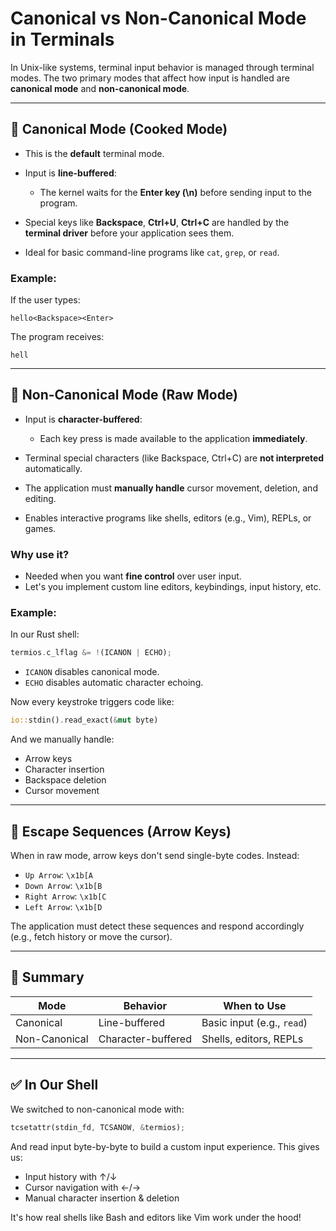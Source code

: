 # Canonical vs Non-Canonical Mode in Terminals

In Unix-like systems, terminal input behavior is managed through terminal modes. The two primary modes that affect how input is handled are **canonical mode** and **non-canonical mode**.

---

## 🔹 Canonical Mode (Cooked Mode)

* This is the **default** terminal mode.
* Input is **line-buffered**:

  * The kernel waits for the **Enter key (\n)** before sending input to the program.
* Special keys like **Backspace**, **Ctrl+U**, **Ctrl+C** are handled by the **terminal driver** before your application sees them.
* Ideal for basic command-line programs like `cat`, `grep`, or `read`.

### Example:

If the user types:

```
hello<Backspace><Enter>
```

The program receives:

```
hell
```

---

## 🔸 Non-Canonical Mode (Raw Mode)

* Input is **character-buffered**:

  * Each key press is made available to the application **immediately**.
* Terminal special characters (like Backspace, Ctrl+C) are **not interpreted** automatically.
* The application must **manually handle** cursor movement, deletion, and editing.
* Enables interactive programs like shells, editors (e.g., Vim), REPLs, or games.

### Why use it?

* Needed when you want **fine control** over user input.
* Let's you implement custom line editors, keybindings, input history, etc.

### Example:

In our Rust shell:

```rust
termios.c_lflag &= !(ICANON | ECHO);
```

* `ICANON` disables canonical mode.
* `ECHO` disables automatic character echoing.

Now every keystroke triggers code like:

```rust
io::stdin().read_exact(&mut byte)
```

And we manually handle:

* Arrow keys
* Character insertion
* Backspace deletion
* Cursor movement

---

## 🔹 Escape Sequences (Arrow Keys)

When in raw mode, arrow keys don't send single-byte codes. Instead:

* `Up Arrow`: `\x1b[A`
* `Down Arrow`: `\x1b[B`
* `Right Arrow`: `\x1b[C`
* `Left Arrow`: `\x1b[D`

The application must detect these sequences and respond accordingly (e.g., fetch history or move the cursor).

---

## 🧠 Summary

| Mode          | Behavior           | When to Use                |
| ------------- | ------------------ | -------------------------- |
| Canonical     | Line-buffered      | Basic input (e.g., `read`) |
| Non-Canonical | Character-buffered | Shells, editors, REPLs     |

---

## ✅ In Our Shell

We switched to non-canonical mode with:

```rust
tcsetattr(stdin_fd, TCSANOW, &termios);
```

And read input byte-by-byte to build a custom input experience.
This gives us:

* Input history with ↑/↓
* Cursor navigation with ←/→
* Manual character insertion & deletion

It's how real shells like Bash and editors like Vim work under the hood!
